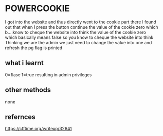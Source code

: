 # POWERCOOKIE
I got into the website and thus directly went to the cookie part there I found out that when I press the button continue the value of the cookie zero which b....know to cheque the website into think
 the value of the cookie zero which basically means false so you know to cheque the website into think Thinking we are the admin we just need to change the value into one and refresh
 the pg flag is printed
 ## what i learnt 
 0=flase
 1=true resulting in admin privileges
 ## other methods
 none
 ## refernces
 
 https://ctftime.org/writeup/32841
